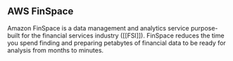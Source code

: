 ## AWS FinSpace

Amazon FinSpace is a data management and analytics service purpose-built for the financial services industry ([[FSI]]). FinSpace reduces the time you spend finding and preparing petabytes of financial data to be ready for analysis from months to minutes.